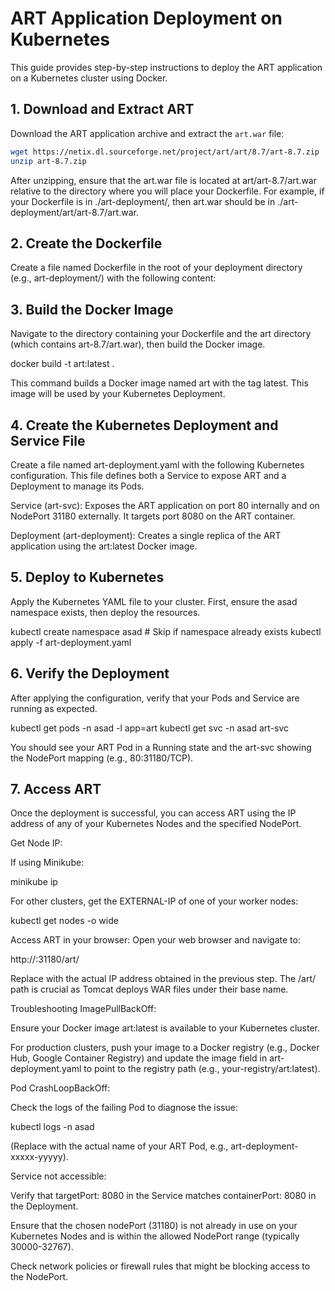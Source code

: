 # ART Application Deployment on Kubernetes

This guide provides step-by-step instructions to deploy the ART application on a Kubernetes cluster using Docker.

## 1. Download and Extract ART

Download the ART application archive and extract the `art.war` file:

```bash
wget https://netix.dl.sourceforge.net/project/art/art/8.7/art-8.7.zip
unzip art-8.7.zip
```


After unzipping, ensure that the art.war file is located at art/art-8.7/art.war relative to the directory where you will place your Dockerfile. For example, if your Dockerfile is in ./art-deployment/, then art.war should be in ./art-deployment/art/art-8.7/art.war.

## 2. Create the Dockerfile
Create a file named Dockerfile in the root of your deployment directory (e.g., art-deployment/) with the following content:


## 3. Build the Docker Image
Navigate to the directory containing your Dockerfile and the art directory (which contains art-8.7/art.war), then build the Docker image.

docker build -t art:latest .

This command builds a Docker image named art with the tag latest. This image will be used by your Kubernetes Deployment.

## 4. Create the Kubernetes Deployment and Service File
Create a file named art-deployment.yaml with the following Kubernetes configuration. This file defines both a Service to expose ART and a Deployment to manage its Pods.

Service (art-svc): Exposes the ART application on port 80 internally and on NodePort 31180 externally. It targets port 8080 on the ART container.

Deployment (art-deployment): Creates a single replica of the ART application using the art:latest Docker image.

## 5. Deploy to Kubernetes
Apply the Kubernetes YAML file to your cluster. First, ensure the asad namespace exists, then deploy the resources.

kubectl create namespace asad # Skip if namespace already exists
kubectl apply -f art-deployment.yaml

## 6. Verify the Deployment
After applying the configuration, verify that your Pods and Service are running as expected.

kubectl get pods -n asad -l app=art
kubectl get svc -n asad art-svc

You should see your ART Pod in a Running state and the art-svc showing the NodePort mapping (e.g., 80:31180/TCP).

## 7. Access ART
Once the deployment is successful, you can access ART using the IP address of any of your Kubernetes Nodes and the specified NodePort.

Get Node IP:

If using Minikube:

minikube ip

For other clusters, get the EXTERNAL-IP of one of your worker nodes:

kubectl get nodes -o wide

Access ART in your browser:
Open your web browser and navigate to:

http://<Node-IP-Address>:31180/art/

Replace <Node-IP-Address> with the actual IP address obtained in the previous step. The /art/ path is crucial as Tomcat deploys WAR files under their base name.

Troubleshooting
ImagePullBackOff:

Ensure your Docker image art:latest is available to your Kubernetes cluster.


For production clusters, push your image to a Docker registry (e.g., Docker Hub, Google Container Registry) and update the image field in art-deployment.yaml to point to the registry path (e.g., your-registry/art:latest).

Pod CrashLoopBackOff:

Check the logs of the failing Pod to diagnose the issue:

kubectl logs -n asad <pod-name>

(Replace <pod-name> with the actual name of your ART Pod, e.g., art-deployment-xxxxx-yyyyy).

Service not accessible:

Verify that targetPort: 8080 in the Service matches containerPort: 8080 in the Deployment.

Ensure that the chosen nodePort (31180) is not already in use on your Kubernetes Nodes and is within the allowed NodePort range (typically 30000-32767).

Check network policies or firewall rules that might be blocking access to the NodePort.
